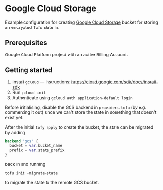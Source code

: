 # Google Cloud Storage

Example configuration for creating [Google Cloud Storage](https://cloud.google.com/storage) bucket for storing an
encrypted Tofu state in.

## Prerequisites

Google Cloud Platform project with an active Billing Account.

## Getting started

1. Install `gcloud` — Instructions: https://cloud.google.com/sdk/docs/install-sdk
2. Run `gcloud init`
3. Authenticate using `gcloud auth application-default login`

Before initialising, disable the GCS backend in `providers.tofu` (by e.g. commenting it out) since we can't store the
state in something that doesn't exist yet.

After the initial `tofy apply` to create the bucket, the state can be migrated by adding

```terraform
backend "gcs" {
  bucket = var.bucket_name
  prefix = var.state_prefix
}
```

back in and running

```shell
tofu init -migrate-state
```

to migrate the state to the remote GCS bucket.